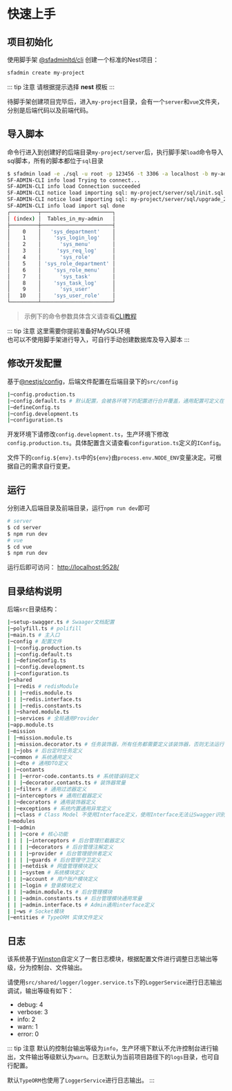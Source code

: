 # 快速上手

## 项目初始化

使用脚手架 [@sfadminltd/cli](/cli/) 创建一个标准的Nest项目：

``` bash
sfadmin create my-project
```

::: tip 注意
请根据提示选择 **nest** 模板
:::

待脚手架创建项目完毕后，进入`my-project`目录，会有一个`server`和`vue`文件夹，分别是后端代码以及前端代码。

## 导入脚本

命令行进入到创建好的后端目录`my-project/server`后，执行脚手架`load`命令导入sql脚本，所有的脚本都位于`sql`目录

``` bash
$ sfadmin load -e ./sql -u root -p 123456 -t 3306 -a localhost -b my-admin -o
SF-ADMIN-CLI info load Trying to connect...
SF-ADMIN-CLI info load Connection succeeded
SF-ADMIN-CLI notice load importing sql: my-project/server/sql/init.sql
SF-ADMIN-CLI notice load importing sql: my-project/server/sql/upgrade_20210508.sql
SF-ADMIN-CLI info load import sql done
┌─────────┬───────────────────────┐
│ (index) │  Tables_in_my-admin   │
├─────────┼───────────────────────┤
│    0    │   'sys_department'    │
│    1    │    'sys_login_log'    │
│    2    │      'sys_menu'       │
│    3    │     'sys_req_log'     │
│    4    │      'sys_role'       │
│    5    │ 'sys_role_department' │
│    6    │    'sys_role_menu'    │
│    7    │      'sys_task'       │
│    8    │    'sys_task_log'     │
│    9    │      'sys_user'       │
│   10    │    'sys_user_role'    │
└─────────┴───────────────────────┘
```

> 示例下的命令参数具体含义请查看[CLI教程](/cli/)

::: tip 注意
这里需要你提前准备好MySQL环境
<br />
也可以不使用脚手架进行导入，可自行手动创建数据库及导入脚本
:::

## 修改开发配置

基于[@nestjs/config](https://docs.nestjs.com/techniques/configuration#configuration)，后端文件配置在后端目录下的`src/config`

``` bash
|─config.production.ts
|─config.default.ts # 默认配置，会被各环境下的配置进行合并覆盖，通用配置可定义在该文件下
|─defineConfig.ts
|─config.development.ts
|─configuration.ts
```

开发环境下请修改`config.development.ts`，生产环境下修改`config.production.ts`。具体配置含义请查看`configuration.ts`定义的`IConfig`。

文件下的`config.${env}.ts`中的`${env}`由`process.env.NODE_ENV`变量决定。可根据自己的需求自行变更。

## 运行

分别进入后端目录及前端目录，运行`npm run dev`即可

``` bash
# server
$ cd server
$ npm run dev
# vue
$ cd vue
$ npm run dev
```

运行后即可访问： [http://localhost:9528/](http://localhost:9528/) 

## 目录结构说明

后端`src`目录结构：

``` bash
|─setup-swagger.ts # Swaager文档配置
|─polyfill.ts # polifill
|─main.ts # 主入口
|─config # 配置文件
| |─config.production.ts
| |─config.default.ts
| |─defineConfig.ts
| |─config.development.ts
| |─configuration.ts
|─shared
| |─redis # redisModule 
| | |─redis.module.ts
| | |─redis.interface.ts
| | |─redis.constants.ts
| |─shared.module.ts
| |─services # 全局通用Provider
|─app.module.ts
|─mission
| |─mission.module.ts
| |─mission.decorator.ts # 任务装饰器，所有任务都需要定义该装饰器，否则无法运行
| |─jobs # 后台定时任务定义
|─common # 系统通用定义
| |─dto # 通用DTO定义
| |─contants
| | |─error-code.contants.ts # 系统错误码定义
| | |─decorator.contants.ts # 装饰器常量
| |─filters # 通用过滤器定义
| |─interceptors # 通用拦截器定义
| |─decorators # 通用装饰器定义
| |─exceptions # 系统内置通用异常定义
| |─class # Class Model 不使用Interface定义，使用Interface无法让Swagger识别
|─modules
| |─admin
| | |─core # 核心功能
| | | |─interceptors # 后台管理拦截器定义
| | | |─decorators # 后台管理注解定义
| | | |─provider # 后台管理提供者定义
| | | |─guards # 后台管理守卫定义
| | |─netdisk # 网盘管理模块定义
| | |─system # 系统模块定义
| | |─account # 用户账户模块定义
| | |─login # 登录模块定义
| | |─admin.module.ts # 后台管理模块
| | |─admin.constants.ts # 后台管理模块通用常量
| | |─admin.interface.ts # Admin通用interface定义
| |─ws # Socket模块
|─entities # TypeORM 实体文件定义
```

## 日志

该系统基于[Winston](https://github.com/winstonjs/winston)自定义了一套日志模块，根据配置文件进行调整日志输出等级，分为控制台、文件输出。

请使用`src/shared/logger/logger.service.ts`下的`LoggerService`进行日志输出调试，输出等级有如下：

- debug: 4
- verbose: 3
- info: 2
- warn: 1
- error: 0

::: tip 注意
默认的控制台输出等级为`info`，生产环境下默认不允许控制台进行输出，文件输出等级默认为`warn`。日志默认为当前项目路径下的`logs`目录，也可自行配置。

默认`TypeORM`也使用了`LoggerService`进行日志输出。
:::